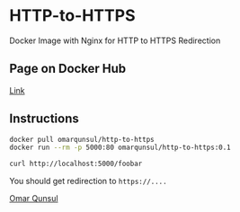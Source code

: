 # HTTP-to-HTTPS

Docker Image with Nginx for HTTP to HTTPS Redirection

## Page on Docker Hub
[Link](https://hub.docker.com/r/omarqunsul/http-to-https)

## Instructions

```bash
docker pull omarqunsul/http-to-https
docker run --rm -p 5000:80 omarqunsul/http-to-https:0.1

curl http://localhost:5000/foobar
```

You should get redirection to `https://....`

[Omar Qunsul](https://www.qunsul.com)
